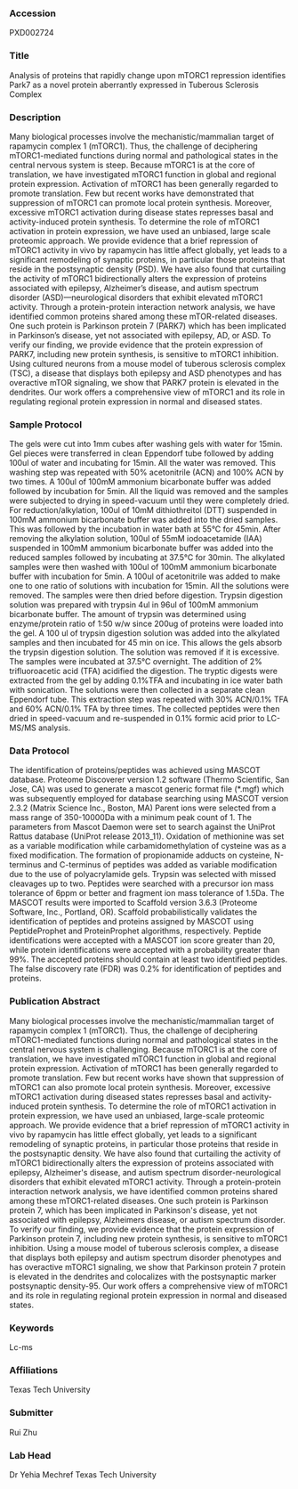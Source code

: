 ### Accession
PXD002724

### Title
Analysis of proteins that rapidly change upon mTORC1 repression identifies Park7 as a novel protein aberrantly expressed in Tuberous Sclerosis Complex

### Description
Many biological processes involve the mechanistic/mammalian target of rapamycin complex 1 (mTORC1). Thus, the challenge of deciphering mTORC1-mediated functions during normal and pathological states in the central nervous system is steep. Because mTORC1 is at the core of translation, we have investigated mTORC1 function in global and regional protein expression. Activation of mTORC1 has been generally regarded to promote translation.  Few but recent works have demonstrated that suppression of mTORC1 can promote local protein synthesis. Moreover, excessive mTORC1 activation during disease states represses basal and activity-induced protein synthesis.  To determine the role of mTORC1 activation in protein expression, we have used an unbiased, large scale proteomic approach. We provide evidence that a brief repression of mTORC1 activity in vivo by rapamycin has little affect globally, yet leads to a significant remodeling of synaptic proteins, in particular those proteins that reside in the postsynaptic density (PSD). We have also found that curtailing the activity of mTORC1 bidirectionally alters the expression of proteins associated with epilepsy, Alzheimer’s disease, and autism spectrum disorder (ASD)—neurological disorders that exhibit elevated mTORC1 activity. Through a protein-protein interaction network analysis, we have identified common proteins shared among these mTOR-related diseases. One such protein is Parkinson protein 7 (PARK7) which has been implicated in Parkinson’s disease, yet not associated with epilepsy, AD, or ASD. To verify our finding, we provide evidence that the protein expression of PARK7, including new protein synthesis, is sensitive to mTORC1 inhibition. Using cultured neurons from a mouse model of tuberous sclerosis complex (TSC), a disease that displays both epilepsy and ASD phenotypes and has overactive mTOR signaling, we show that PARK7 protein is elevated in the dendrites. Our work offers a comprehensive view of mTORC1 and its role in regulating regional protein expression in normal and diseased states.

### Sample Protocol
The gels were cut into 1mm cubes after washing gels with water for 15min. Gel pieces were transferred in clean Eppendorf tube followed by adding 100ul of water and incubating for 15min. All the water was removed. This washing step was repeated with 50% acetonitrile (ACN) and 100% ACN by two times. A 100ul of 100mM ammonium bicarbonate buffer was added followed by incubation for 5min. All the liquid was removed and the samples were subjected to drying in speed-vacuum until they were completely dried. For reduction/alkylation, 100ul of 10mM dithiothreitol (DTT) suspended in 100mM ammonium bicarbonate buffer was added into the dried samples. This was followed by the incubation in water bath at 55°C for 45min. After removing the alkylation solution, 100ul of 55mM iodoacetamide (IAA) suspended in 100mM ammonium bicarbonate buffer was added into the reduced samples followed by incubating at 37.5°C for 30min. The alkylated samples were then washed with 100ul of 100mM ammonium bicarbonate buffer with incubation for 5min. A 100ul of acetonitrile was added to make one to one ratio of solutions with incubation for 15min. All the solutions were removed. The samples were then dried before digestion. Trypsin digestion solution was prepared with trypsin 4ul in 96ul of 100mM ammonium bicarbonate buffer. The amount of trypsin was determined using enzyme/protein ratio of 1:50 w/w since 200ug of proteins were loaded into the gel. A 100 ul of trypsin digestion solution was added into the alkylated samples and then incubated for 45 min on ice. This allows the gels absorb the trypsin digestion solution. The solution was removed if it is excessive. The samples were incubated at 37.5°C overnight. The addition of 2% trifluoroacetic acid (TFA) acidified the digestion. The tryptic digests were extracted from the gel by adding 0.1%TFA and incubating in ice water bath with sonication. The solutions were then collected in a separate clean Eppendorf tube. This extraction step was repeated with 30% ACN/0.1% TFA and 60% ACN/0.1% TFA by three times. The collected peptides were then dried in speed-vacuum and re-suspended in 0.1% formic acid prior to LC-MS/MS analysis.

### Data Protocol
The identification of proteins/peptides was achieved using MASCOT database. Proteome Discoverer version 1.2 software (Thermo Scientific, San Jose, CA) was used to generate a mascot generic format file (*.mgf) which was subsequently employed for database searching using MASCOT version 2.3.2 (Matrix Science Inc., Boston, MA) Parent ions were selected from a mass range of 350-10000Da with a minimum peak count of 1. The parameters from Mascot Daemon were set to search against the UniProt Rattus database (UniProt release 2013_11). Oxidation of methionine was set as a variable modification while carbamidomethylation of cysteine was as a fixed modification. The formation of propionamide adducts on cysteine, N-terminus and C-terminus of peptides was added as variable modification due to the use of polyacrylamide gels. Trypsin was selected with missed cleavages up to two. Peptides were searched with a precursor ion mass tolerance of 6ppm or better and fragment ion mass tolerance of 1.5Da. The MASCOT results were imported to Scaffold version 3.6.3 (Proteome Software, Inc., Portland, OR). Scaffold probabilistically validates the identification of peptides and proteins assigned by MASCOT using PeptideProphet and ProteinProphet algorithms, respectively. Peptide identifications were accepted with a MASCOT ion score greater than 20, while protein identifications were accepted with a probability greater than 99%. The accepted proteins should contain at least two identified peptides. The false discovery rate (FDR) was 0.2% for identification of peptides and proteins.

### Publication Abstract
Many biological processes involve the mechanistic/mammalian target of rapamycin complex 1 (mTORC1). Thus, the challenge of deciphering mTORC1-mediated functions during normal and pathological states in the central nervous system is challenging. Because mTORC1 is at the core of translation, we have investigated mTORC1 function in global and regional protein expression. Activation of mTORC1 has been generally regarded to promote translation. Few but recent works have shown that suppression of mTORC1 can also promote local protein synthesis. Moreover, excessive mTORC1 activation during diseased states represses basal and activity-induced protein synthesis. To determine the role of mTORC1 activation in protein expression, we have used an unbiased, large-scale proteomic approach. We provide evidence that a brief repression of mTORC1 activity in vivo by rapamycin has little effect globally, yet leads to a significant remodeling of synaptic proteins, in particular those proteins that reside in the postsynaptic density. We have also found that curtailing the activity of mTORC1 bidirectionally alters the expression of proteins associated with epilepsy, Alzheimer's disease, and autism spectrum disorder-neurological disorders that exhibit elevated mTORC1 activity. Through a protein-protein interaction network analysis, we have identified common proteins shared among these mTORC1-related diseases. One such protein is Parkinson protein 7, which has been implicated in Parkinson's disease, yet not associated with epilepsy, Alzheimers disease, or autism spectrum disorder. To verify our finding, we provide evidence that the protein expression of Parkinson protein 7, including new protein synthesis, is sensitive to mTORC1 inhibition. Using a mouse model of tuberous sclerosis complex, a disease that displays both epilepsy and autism spectrum disorder phenotypes and has overactive mTORC1 signaling, we show that Parkinson protein 7 protein is elevated in the dendrites and colocalizes with the postsynaptic marker postsynaptic density-95. Our work offers a comprehensive view of mTORC1 and its role in regulating regional protein expression in normal and diseased states.

### Keywords
Lc-ms

### Affiliations
Texas Tech University

### Submitter
Rui Zhu

### Lab Head
Dr Yehia Mechref
Texas Tech University


